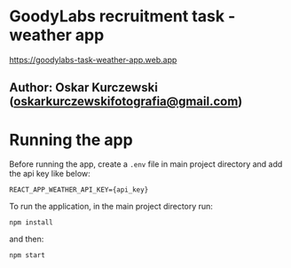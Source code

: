 # GoodyLabs recruitment task - weather app

https://goodylabs-task-weather-app.web.app

## Author: Oskar Kurczewski (oskarkurczewskifotografia@gmail.com)

# Running the app

Before running the app, create a `.env` file in main project directory and add the api key like below:

```
REACT_APP_WEATHER_API_KEY={api_key}
```

To run the application, in the main project directory run:

```
npm install
```

and then:

```
npm start
```
